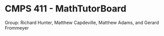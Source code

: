 # CMPS 411 - MathTutorBoard

Group: Richard Hunter, Matthew Capdeville, Matthew Adams, and Gerard Frommeyer